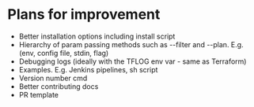 # Plans for improvement

* Better installation options including install script
* Hierarchy of param passing methods such as --filter and --plan. E.g. (env, config file, stdin, flag)
* Debugging logs (ideally with the TFLOG env var - same as Terraform)
* Examples. E.g. Jenkins pipelines, sh script
* Version number cmd
* Better contributing docs
* PR template

